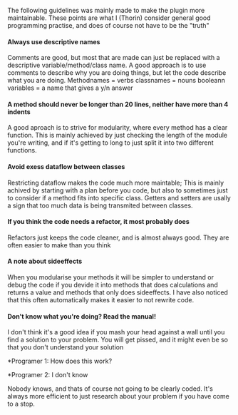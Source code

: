 The following guidelines was mainly made to make the plugin more maintainable. These points are what I (Thorin) consider general good programming practise, and does of course not have to be the "truth"

#### Always use descriptive names
Comments are good, but most that are made can just be replaced with a descriptive variable/method/class name. A good approach is to use comments to describe why you are doing things, but let the code describe what you are doing.
Methodnames = verbs
classnames = nouns
booleann variables = a name that gives a y/n answer
#### A method should never be longer than 20 lines, neither have more than 4 indents
A good aproach is to strive for modularity, where every method has a clear function. This is mainly achieved by just checking the length of the module you're writing, and if it's getting to long to just split it into two different functions.
#### Avoid exess dataflow between classes
Restricting dataflow makes the code much more maintable; This is mainly achived by starting with a plan before you code, but also to sometimes just to consider if a method fits into specific class. Getters and setters are usally a sign that too much data is being transmited between classes.
#### If you think the code needs a refactor, it most probably does
Refactors just keeps the code cleaner, and is almost always good. They are often easier to make than you think
#### A note about sideeffects
When you modularise your methods it will be simpler to understand or debug the code if you devide it into methods that does calculations and returns a value and methods that only does sideeffects. I have also noticed that this often automatically makes it easier to not rewrite code.
#### Don't know what you're doing? Read the manual!
I don't think it's a good idea if you mash your head against a wall until you find a solution to your problem. You will get pissed, and it might even be so that you don't understand your solution

*Programer 1: How does this work?

*Programer 2: I don't know

Nobody knows, and thats of course not going to be clearly coded. It's always more efficient to just research about your problem if you have come to a stop.
